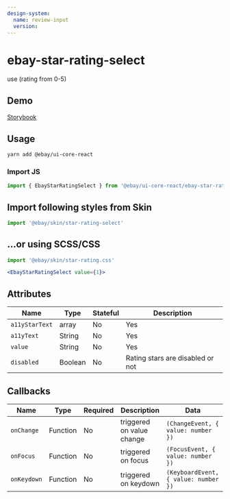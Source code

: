 ```yaml
---
design-system:
  name: review-input
  version:
---
```


# ebay-star-rating-select
use (rating from 0-5)
## Demo
[Storybook](https://opensource.ebay.com/ebayui-core-react/main/?path=/story/ebay-star-rating-select--isolated)

## Usage
```
yarn add @ebay/ui-core-react
```

### Import JS
```jsx harmony
import { EbayStarRatingSelect } from '@ebay/ui-core-react/ebay-star-rating-select'
```

## Import following styles from Skin
```jsx harmony
import '@ebay/skin/star-rating-select'
```

## ...or using SCSS/CSS
```jsx harmony
import '@ebay/skin/star-rating.css'
```

```jsx harmony
<EbayStarRatingSelect value={1}>
```

## Attributes

Name | Type | Stateful | Description
--- | --- | --- | ---
| `a11yStarText`       | array  | No       | Yes      | array of strings for star inputs              |
| `a11yText`       | String  | No       | Yes      | container aria-label               |
| `value`           | String  | No       | Yes      | The amount of stars to be filled. Can be "2-5" for 2 and a half stars.|
| `disabled` | Boolean | No | Rating stars are disabled or not

## Callbacks

| Name       | Type     | Required | Description               | Data                                 |
|------------|----------|----------|---------------------------|--------------------------------------|
| `onChange` | Function | No       | triggered on value change | `(ChangeEvent, { value: number })`   |
| `onFocus` | Function | No       | triggered on focus        | `(FocusEvent, { value: number })`    |
| `onKeydown` | Function | No       | triggered on keydown     | `(KeyboardEvent, { value: number })` |
